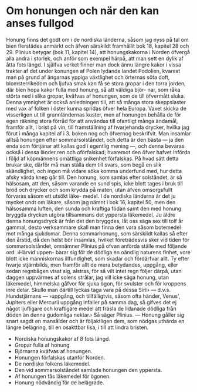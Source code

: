 # Om honungen och när den kan anses fullgod 

Honung finns det godt om i de nordiska länderna, såsom jag nyss på tal om bien flerstädes anmärkt och äfven särskildt framhållit bok 18, kapitel 28 och 29. Plinius betygar (bok 11, kapitel 14), att honungskakorna i Norden öfvergå alla andra i storlek, och anför som exempel härpå, att man sett en dylik af åtta fots längd. I själfva verket finner man dock ännu längre kakor i vissa trakter af det under konungen af Polen lydande landet Podolien, kvarest man på grund af ängarnas yppiga växtlighet och örternas söta doft, blomsterrikedom och ljufva smak kan få se stora gropar i den torra jorden, där bien hopa kakor fulla med honung, så att väldiga björ- nar, som råka störta ned i slika gropar, kväfvas af honungen, som de till öfvermått sluka. Denna ymnighet är också anledningen till, att så många stora skeppslaster med vax af folken i öster kunna spridas öfver hela Europa. Vaxet skicka de visserligen ut till grannländernas kuster, men af honungen behålla de för egen räkning stora förråd för att användas till ofantligt många ändamål, framför allt, i brist på vin, till framställning af hvarjehanda drycker, hvilka jag förut i många kapitel af i 3. boken nog och öfvernog beskrifvit. Man insamlar alltså honungen efter sommarsolståndet, och detta är den bästa — ja den enda som förtjänar att kallas god i egentlig mening —, och denna bevaras också i dessa länder ren och oförfalskad; hvaremot den öfver hafvet införda i följd af köpmännens omättliga snikenhet förfalskas. På hvad sätt detta brukar ske, därför må man ställa dem till svars, som begå en slik skändlighet, och ingen må vidare söka komma underfund med, hur detta afsky värda knep går till. Den honung, som samlas efter solståndet, är så hälsosam, att den, såsom varande en sund spis, icke blott tages i bruk till bröd och drycker och som krydda på maten, utan äfven omsorgsfullt förvaras såsom ett utsökt läke- medel. I de nordiska länderna är det ju mycket ondt om läkare, såsom jag nämnt i bok 16, kapitel 50, men den hälsosamma luften, den sunda och kraftiga födan samt den med honung bryggda drycken utgöra tillsammans det yppersta läkemedel. Ju äldre denna honungsdryck är från det den bryggdes, låt oss säga sex till tolf år gammal, desto verksammare skall man finna den vara såsom botemedel mot många sjukdomar. Denna sommarhonung, som särskildt kallas så efter den årstid, då den helst bör insamlas, hvilket företrädesvis sker vid tiden för sommarsolståndet, omnämner Plinius på ofvan anförda ställe med följande ord: ›Härvid uppen- barar sig för de dödliga en oändlig naturens finhet, vore blott icke människornas illfundighet, som skadar och fördärfvar allt. Ty efter hvarje stjärnbilds, men framför allt de mera betydandes, uppgång, eller sedan regnbågen visat sig, alstras, för så vilt intet regn följer därpå, utan daggen uppvärmes af solens strålar, jag vill icke säga honung, utan läkemedel, himmelska gåfvor för sjuka ögon, för svulster och för kroppens inre delar. Skulle man därtill lyckas taga vara på dessa Sirii› — d.v.s. Hundstjärnans — ›uppgång, och tillfälligtvis, såsom ofta händer, Venus', Jupiters eller Mercurii uppgång infaller på samma dag, så gifves det ej något ljufligare och kraftigare medel att fräsla de lidanade dödliga från döden än denna gudomliga nektar.› Så säger Plinius. — Honung gåller sig snart sagdt en mansålder och är följaktligen dem, som nödgas uthärda en längre belägring, till en osakttbar lisa, i till att lindra bristen.

- Nordiska honungskakor af 8 fots längd.
- Gropar fulla af honung.
- Björnarna kväfvas af honungen.
- Honungen förfalskas utanför Norden.
- De nordiska folkens läkemedel.
- Den vid sommarsolståndet samlade honungen den yppersta.
- Af honungen fås läkemedel för ögonen.
- Honung nödvändig för de belägrade.